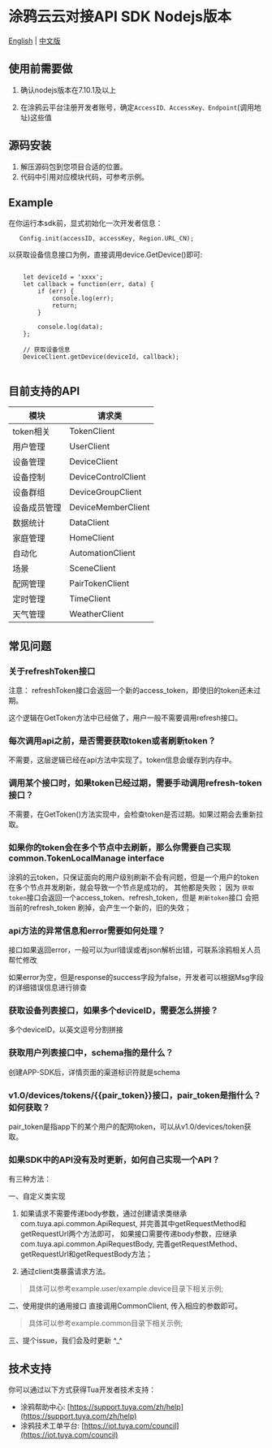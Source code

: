 # 涂鸦云云对接API SDK Nodejs版本

[English](README.md) | [中文版](README_cn.md)

## 使用前需要做
1. 确认nodejs版本在7.10.1及以上

2. 在涂鸦云平台注册开发者账号，确定`AccessID、AccessKey、Endpoint`(调用地址)这些值

## 源码安装
1. 解压源码包到您项目合适的位置。
2. 代码中引用对应模块代码，可参考示例。

## Example

在你运行本sdk前，显式初始化一次开发者信息：
```
   Config.init(accessID, accessKey, Region.URL_CN);
```

以获取设备信息接口为例，直接调用device.GetDevice()即可:   
```nodejs
    
    let deviceId = 'xxxx';
    let callback = function(err, data) {
        if (err) {
            console.log(err);
            return;
        }
    
        console.log(data);
    };
    
    // 获取设备信息
    DeviceClient.getDevice(deviceId, callback);
    
```

## 目前支持的API

|  模块                   | 请求类 |
|  ----                     |  ----  |
| token相关 | TokenClient |
| 用户管理 | UserClient | 
| 设备管理 | DeviceClient |
| 设备控制 | DeviceControlClient |
| 设备群组 | DeviceGroupClient |
| 设备成员管理| DeviceMemberClient |
| 数据统计 | DataClient | 
| 家庭管理 | HomeClient | 
| 自动化 | AutomationClient | 
| 场景 | SceneClient | 
| 配网管理 | PairTokenClient | 
| 定时管理 | TimeClient | 
| 天气管理 | WeatherClient |

## 常见问题

### 关于refreshToken接口

注意： refreshToken接口会返回一个新的access_token，即使旧的token还未过期。

这个逻辑在GetToken方法中已经做了，用户一般不需要调用refresh接口。

### 每次调用api之前，是否需要获取token或者刷新token？

不需要，这层逻辑已经在api方法中实现了。token信息会缓存到内存中。

### 调用某个接口时，如果token已经过期，需要手动调用refresh-token接口？

不需要，在GetToken()方法实现中，会检查token是否过期。如果过期会去重新拉取。

### 如果你的token会在多个节点中去刷新，那么你需要自己实现common.TokenLocalManage interface
涂鸦的云token，只保证面向的用户级别刷新不会有问题，但是一个用户的token在多个节点并发刷新，就会导致一个节点是成功的，
其他都是失败；
因为 `获取token`接口会返回一个access_token、refresh_token，但是 `刷新token`接口 会把当前的refresh_token 刷掉，会产生一个新的，旧的失效；

### api方法的异常信息和error需要如何处理？

接口如果返回error，一般可以为url错误或者json解析出错，可联系涂鸦相关人员帮忙修改

如果error为空，但是response的success字段为false，开发者可以根据Msg字段的详细错误信息进行排查

### 获取设备列表接口，如果多个deviceID，需要怎么拼接？

多个deviceID，以英文逗号分割拼接

### 获取用户列表接口中，schema指的是什么？

创建APP-SDK后，详情页面的渠道标识符就是schema

### v1.0/devices/tokens/{{pair_token}}接口，pair_token是指什么？如何获取？

pair_token是指app下的某个用户的配网token，可以从v1.0/devices/token获取。

### 如果SDK中的API没有及时更新，如何自己实现一个API？

有三种方法：

一、自定义类实现
1. 如果请求不需要传递body参数，通过创建请求类继承com.tuya.api.common.ApiRequest, 并完善其中getRequestMethod和getRequestUrl两个方法即可，
如果接口需要传递body参数，应继承com.tuya.api.common.ApiRequestBody, 完善getRequestMethod、getRequestUrl和getRequestBody方法；

2. 通过client类暴露请求方法。

> 具体可以参考example.user/example.device目录下相关示例;

二、使用提供的通用接口
直接调用CommonClient, 传入相应的参数即可。

> 具体可以参考example.common目录下相关示例;

三、提个issue，我们会及时更新 ^_^


## 技术支持

你可以通过以下方式获得Tua开发者技术支持：

- 涂鸦帮助中心: [https://support.tuya.com/zh/help](https://support.tuya.com/zh/help)
- 涂鸦技术工单平台: [https://iot.tuya.com/council](https://iot.tuya.com/council)
